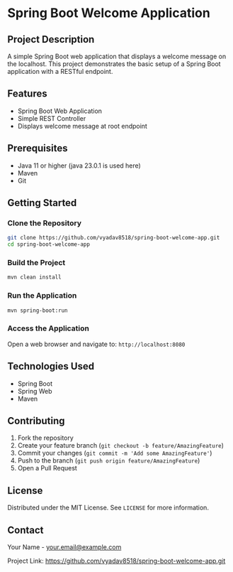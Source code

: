 # Spring Boot Welcome Application

## Project Description
A simple Spring Boot web application that displays a welcome message on the localhost. This project demonstrates the basic setup of a Spring Boot application with a RESTful endpoint.

## Features
- Spring Boot Web Application
- Simple REST Controller
- Displays welcome message at root endpoint

## Prerequisites
- Java 11 or higher (java 23.0.1 is used here)
- Maven
- Git

## Getting Started

### Clone the Repository
```bash
git clone https://github.com/vyadav8518/spring-boot-welcome-app.git
cd spring-boot-welcome-app
```

### Build the Project
```bash
mvn clean install
```

### Run the Application
```bash
mvn spring-boot:run
```

### Access the Application
Open a web browser and navigate to:
`http://localhost:8080`

## Technologies Used
- Spring Boot
- Spring Web
- Maven

## Contributing
1. Fork the repository
2. Create your feature branch (`git checkout -b feature/AmazingFeature`)
3. Commit your changes (`git commit -m 'Add some AmazingFeature'`)
4. Push to the branch (`git push origin feature/AmazingFeature`)
5. Open a Pull Request

## License
Distributed under the MIT License. See `LICENSE` for more information.

## Contact
Your Name - your.email@example.com

Project Link: https://github.com/vyadav8518/spring-boot-welcome-app.git